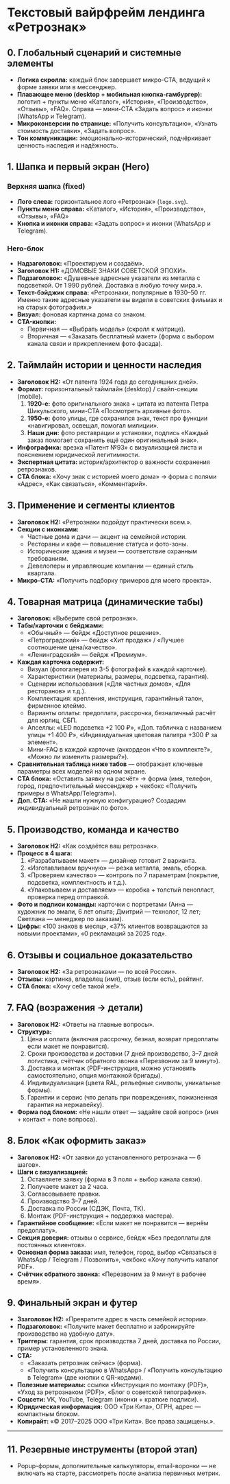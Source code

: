# Текстовый вайрфрейм лендинга «Ретрознак»

## 0. Глобальный сценарий и системные элементы

* **Логика скролла:** каждый блок завершает микро-CTA, ведущий к форме заявки или в мессенджер.
* **Плавающее меню (desktop + мобильная кнопка-гамбургер):** логотип + пункты меню «Каталог», «История», «Производство», «Отзывы», «FAQ». Справа — мини-CTA «Задать вопрос» и иконки (WhatsApp и Telegram).
* **Микроконверсии по странице:** «Получить консультацию», «Узнать стоимость доставки», «Задать вопрос».
* **Тон коммуникации:** эмоционально-исторический, подчёркивает ценность наследия и надёжность.

## 1. Шапка и первый экран (Hero)

### Верхняя шапка (fixed)

* **Лого слева:** горизонтальное лого «Ретрознак» (`logo.svg`).
* **Пункты меню справа:** «Каталог», «История», «Производство», «Отзывы», «FAQ»
* **Кнопка и иконки справа:** «Задать вопрос» и иконки (WhatsApp и Telegram).

### Hero-блок

* **Надзаголовок:** «Проектируем и создаём».
* **Заголовок H1:** «ДОМОВЫЕ ЗНАКИ СОВЕТСКОЙ ЭПОХИ».
* **Подзаголовок:** «Душевные адресные указатели из металла с подсветкой. От 1 990 рублей. Доставка в любую точку мира.».
* **Текст-бэйджик справа:** «Ретрознаки, популярные в 1930–50 гг. Именно такие адресные указатели вы видели в советских фильмах и на старых фотографиях.»
* **Визуал:** фоновая картинка дома со знаком.
* **CTA-кнопки:**
  * Первичная — «Выбрать модель» (скролл к матрице).
  * Вторичная — «Заказать бесплатный макет» (форма с выбором канала связи и прикреплением фото фасада).

## 2. Таймлайн истории и ценности наследия

* **Заголовок H2:** «От патента 1924 года до сегодняшних дней».
* **Формат:** горизонтальный таймлайн (desktop) / свайп-секции (mobile).
  1. **1920-е:** фото оригинального знака + цитата из патента Петра Шикульского, мини-CTA «Посмотреть архивные фото».
  2. **1950-е:** фото улицы, где сохранился знак, текст про функции «навигировал, освещал, помогал милиции».
  3. **Наши дни:** фото реставрации и установки, подпись «Каждый заказ помогает сохранить ещё один оригинальный знак».
* **Инфографика:** врезка «Патент №93» с визуализацией листа и пояснением юридической легитимности.
* **Экспертная цитата:** историк/архитектор о важности сохранения ретрознаков.
* **CTA блока:** «Хочу знак с историей моего дома» → форма с полями «Адрес», «Как связаться», «Комментарий».

## 3. Применение и сегменты клиентов

* **Заголовок H2:** «Ретрознаки подойдут практически всем.».
* **Секции с иконками:**
  * Частные дома и дачи — акцент на семейной истории.
  * Рестораны и кафе — повышение статуса и фото-зоны.
  * Исторические здания и музеи — соответствие охранным требованиям.
  * Девелоперы и управляющие компании — единый стиль квартала.
* **Микро-CTA:** «Получить подборку примеров для моего проекта».

## 4. Товарная матрица (динамические табы)

* **Заголовок:** «Выберите свой ретрознак».
* **Табы/карточки с бейджами:**
  * «Обычный» — бейдж «Доступное решение».
  * «Петроградский» — бейдж «Хит продаж» / «Лучшее соотношение цена/качество».
  * «Ленинградский» — бейдж «Премиум».
* **Каждая карточка содержит:**
  * Визуал (фотогалерея из 3-5 фотографий в каждой карточке).
  * Характеристики (материалы, размеры, подсветка, гарантия).
  * Сценарии использования («Для частных домов», «Для ресторанов» и т.д.).
  * Комплектация: крепления, инструкция, гарантийный талон, фирменное клеймо.
  * Варианты оплаты: предоплата, рассрочка, безналичный расчёт для юрлиц, СБП.
  * Апселлы: «LED подсветка +2 100 ₽», «Доп. табличка с названием улицы +1 400 ₽», «Индивидуальная цветовая палитра +300 ₽ за элемент».
  * Мини-FAQ в каждой карточке (аккордеон «Что в комплекте?», «Можно ли изменить размеры?»).
* **Сравнительная таблица ниже табов** — отображает ключевые параметры всех моделей на одном экране.
* **CTA блока:** «Оставить заявку на расчёт» → форма (имя, телефон, город, предпочтительный мессенджер + чекбокс «Получить примеры в WhatsApp/Telegram»).
* **Доп. CTA:** «Не нашли нужную конфигурацию? Создадим индивидуальный ретрознак по фото».

## 5. Производство, команда и качество

* **Заголовок H2:** «Как создаётся ваш ретрознак».
* **Процесс в 4 шага:**
  1. «Разрабатываем макет» — дизайнер готовит 2 варианта.
  2. «Изготавливаем вручную» — резка металла, эмаль, сборка.
  3. «Проверяем качество» — контроль по 7 параметрам (покрытие, подсветка, комплектность и т.д.).
  4. «Упаковываем и доставляем» — коробка + толстый пенопласт, проверка перед отправкой.
* **Фото и подписи команды:** карточки с портретами (Анна — художник по эмали, 6 лет опыта; Дмитрий — технолог, 12 лет; Светлана — менеджер по заказам).
* **Цифры:** «100 знаков в месяц», «37% клиентов возвращаются за новыми проектами», «0 рекламаций за 2025 год».

## 6. Отзывы и социальное доказательство

* **Заголовок H2:** «За ретрознаками — по всей России».
* **Отзывы:** картинка, владелец (имя), отзыв (если есть), рейтинг.
* **CTA блока:** «Хочу себе такой же!».

## 7. FAQ (возражения → детали)

* **Заголовок H2:** «Ответы на главные вопросы».
* **Структура:**
  1. Цена и оплата (включая рассрочку, безнал, возврат предоплаты если макет не понравится).
  2. Сроки производства и доставки (7 дней производство, 3–7 дней логистика, счётчик обратного звонка «Перезвоним за 9 минут»).
  3. Доставка и монтаж (PDF-инструкция, можно установить самостоятельно, опция монтажной бригады).
  4. Индивидуализация (цвета RAL, рельефные символы, уникальные формы).
  5. Гарантии и сервис (что делать при повреждениях, пожизненная гарантия на нержавейку).
* **Форма под блоком:** «Не нашли ответ — задайте свой вопрос» (имя + контакт + поле вопроса).

## 8. Блок «Как оформить заказ»

* **Заголовок H2:** «От заявки до установленного ретрознака — 6 шагов».
* **Шаги с визуализацией:**
  1. Оставляете заявку (форма в 3 поля + выбор канала связи).
  2. Получаете макет за 2 часа.
  3. Согласовываете правки.
  4. Производство 3–7 дней.
  5. Доставка по России (СДЭК, Почта, ТК).
  6. Монтаж (PDF-инструкция + поддержка мастера).
* **Гарантийное сообщение:** «Если макет не понравится — вернём предоплату».
* **Секция доверия:** отзывы о сервисе, бейдж «Без предоплаты для постоянных клиентов».
* **Основная форма заказа:** имя, телефон, город, выбор «Связаться в WhatsApp / Telegram / Позвонить», чекбокс «Хочу получить каталог PDF».
* **Счётчик обратного звонка:** «Перезвоним за 9 минут в рабочее время».

## 9. Финальный экран и футер

* **Ззаголовок H2:** «Превратите адрес в часть семейной истории».
* **Подзаголовок:** «Получите макет бесплатно и забронируйте производство на удобную дату».
* **Триггеры:** гарантия, срок производства 7 дней, доставка по России, пример установленного знака.
* **CTA:**
  * «Заказать ретрознак сейчас» (форма).
  * «Получить консультацию в WhatsApp» / «Получить консультацию в Telegram» (две кнопки с QR-кодами).
* **Полезные материалы:** ссылки «Инструкция по монтажу (PDF)», «Уход за ретрознаком (PDF)», «Блог о советской типографике».
* **Соцсети:** VK, YouTube, Telegram (иконки + краткие подписи).
* **Юридическая информация:** ООО «Три Кита», ОГРН, адрес — компактным блоком.
* **Копирайт:** «© 2017–2025 ООО «Три Кита». Все права защищены.».
---

## 11. Резервные инструменты (второй этап)

* Popup-формы, дополнительные калькуляторы, email-воронки — не включать на старте, рассмотреть после анализа первичных метрик.

